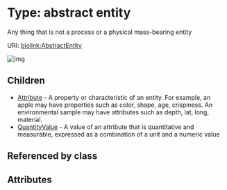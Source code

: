 
# Type: abstract entity


Any thing that is not a process or a physical mass-bearing entity

URI: [biolink:AbstractEntity](https://w3id.org/biolink/vocab/AbstractEntity)


![img](http://yuml.me/diagram/nofunky;dir:TB/class/[AbstractEntity]^-[QuantityValue],%20[AbstractEntity]^-[Attribute])

## Children

 * [Attribute](Attribute.md) - A property or characteristic of an entity. For example, an apple may have properties such as color, shape, age, crispiness. An environmental sample may have attributes such as depth, lat, long, material.
 * [QuantityValue](QuantityValue.md) - A value of an attribute that is quantitative and measurable, expressed as a combination of a unit and a numeric value

## Referenced by class


## Attributes


